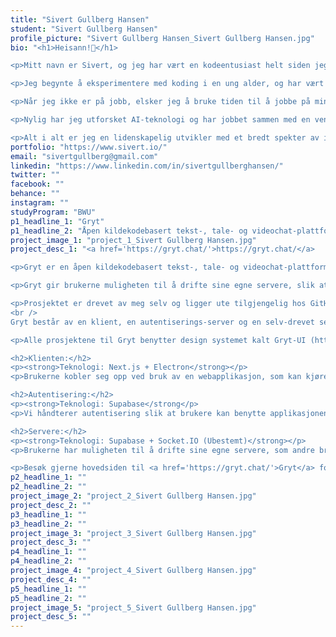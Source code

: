```yaml
---
title: "Sivert Gullberg Hansen"
student: "Sivert Gullberg Hansen"
profile_picture: "Sivert Gullberg Hansen_Sivert Gullberg Hansen.jpg"
bio: "<h1>Heisann!👋</h1>

<p>Mitt navn er Sivert, og jeg har vært en kodeentusiast helt siden jeg var liten.</p>

<p>Jeg begynte å eksperimentere med koding i en ung alder, og har vært hekta helt siden da. Jeg har for øyeblikket ca. 7 år med kodeerfaring, og har jobbet profesjonelt med fullstack-utvikling i omtrent 1.5 år.</p>

<p>Når jeg ikke er på jobb, elsker jeg å bruke tiden til å jobbe på mine egne spillutviklings-prosjekter. Jeg er en stor fan av spillmotorene Unity, Unreal Engine og Roblox, og har nylig fått en liten gruppe følgere på Twitter, der jeg deler innsikt på de siste prosjektene mine.</p>

<p>Nylig har jeg utforsket AI-teknologi og har jobbet sammen med en venn, Ola Hulleberg, for å trene en modell som gjenkjenner spesifikke skapninger i et videospill. Vi planlegger å bruke modellen til å lage en automatisert `shiny-fanger` som vil både trene våre egne skapninger og fange alle sjeldne skapninger den møter på. Det har vært et spennende prosjekt, og jeg gleder meg til å se hvor det tar oss.</p>

<p>Alt i alt er jeg en lidenskapelig utvikler med et bredt spekter av interesser. Jeg er opptatt av kvalitet i alt jeg gjør, og jeg gleder meg til å se hvor karrieren min tar meg.</p>"
portfolio: "https://www.sivert.io/"
email: "sivertgullberg@gmail.com"
linkedin: "https://www.linkedin.com/in/sivertgullberghansen/"
twitter: ""
facebook: ""
behance: ""
instagram: ""
studyProgram: "BWU"
p1_headline_1: "Gryt"
p1_headline_2: "Åpen kildekodebasert tekst-, tale- og videochat-plattform"
project_image_1: "project_1_Sivert Gullberg Hansen.jpg"
project_desc_1: "<a href='https://gryt.chat/'>https://gryt.chat/</a>

<p>Gryt er en åpen kildekodebasert tekst-, tale- og videochat-plattform som verdsetter personvern. Prosjektet er i start-fasen og under konstant endring.</p>

<p>Gryt gir brukerne muligheten til å drifte sine egne servere, slik at de har full kontroll over samtaler og data som deles. Gryt er en sikker og privat kommunikasjonsplattform som gir brukerne mulighet til å kommunisere fritt og samtidig beskytte personvernet sitt.</p>

<p>Prosjektet er drevet av meg selv og ligger ute tilgjengelig hos GitHub (https://github.com/Gryt-chat).
<br />
Gryt består av en klient, en autentiserings-server og en selv-drevet server.</p>

<p>Alle prosjektene til Gryt benytter design systemet kalt Gryt-UI (https://www.npmjs.com/package/@gryt/ui). Dette gir alle applikasjonene identisk utseende og følelse. Gryt-UI er basert på React og benytter Tailwind + DaisyUI.</p>

<h2>Klienten:</h2>
<p><strong>Teknologi: Next.js + Electron</strong></p>
<p>Brukerne kobler seg opp ved bruk av en webapplikasjon, som kan kjøres i nettleser eller som en skrivebords-applikasjon.</p>

<h2>Autentisering:</h2>
<p><strong>Teknologi: Supabase</strong</p>
<p>Vi håndterer autentisering slik at brukere kan benytte applikasjonen over flere enheter. På denne måten vil alt være synkronisert mellom enhetene. Våre databaser inneholder kun informasjon om innlogging og hvilke servere man tar del i.</p>

<h2>Servere:</h2>
<p><strong>Teknologi: Supabase + Socket.IO (Ubestemt)</strong></p>
<p>Brukerne har muligheten til å drifte sine egne servere, som andre brukere kan koble seg opp mot. Dette gjør at brukere kan kommunisere seg i mellom. Det er og planlagt muligheten til å opprette flere samfunn innad i en server, slik at man kan eksempelvis ha en plass for vennegjengen og en annen for kollegaer/klassekamerater.</p>

<p>Besøk gjerne hovedsiden til <a href='https://gryt.chat/'>Gryt</a> for å se flere egenskaper Gryt tilbyr.</p>"
p2_headline_1: ""
p2_headline_2: ""
project_image_2: "project_2_Sivert Gullberg Hansen.jpg"
project_desc_2: ""
p3_headline_1: ""
p3_headline_2: ""
project_image_3: "project_3_Sivert Gullberg Hansen.jpg"
project_desc_3: ""
p4_headline_1: ""
p4_headline_2: ""
project_image_4: "project_4_Sivert Gullberg Hansen.jpg"
project_desc_4: ""
p5_headline_1: ""
p5_headline_2: ""
project_image_5: "project_5_Sivert Gullberg Hansen.jpg"
project_desc_5: ""
---
```

